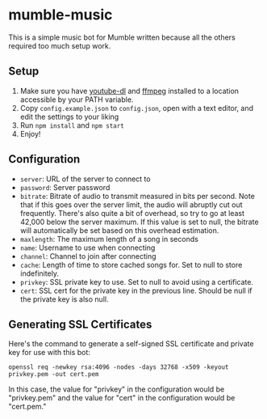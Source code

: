 # mumble-music

This is a simple music bot for Mumble written because all the others required too much setup work.

## Setup

1. Make sure you have [youtube-dl](https://youtube-dl.org/) and [ffmpeg](https://ffmpeg.org/) installed to a location accessible by your PATH variable.
2. Copy `config.example.json` to `config.json`, open with a text editor, and edit the settings to your liking
3. Run `npm install` and `npm start`
4. Enjoy!

## Configuration

* `server`: URL of the server to connect to
* `password`: Server password
* `bitrate`: Bitrate of audio to transmit measured in bits per second. Note that if this goes over the server limit, the audio will abruptly cut out frequently. There's also quite a bit of overhead, so try to go at least 42,000 below the server maximum. If this value is set to null, the bitrate will automatically be set based on this overhead estimation.
* `maxlength`: The maximum length of a song in seconds
* `name`: Username to use when connecting
* `channel`: Channel to join after connecting
* `cache`: Length of time to store cached songs for. Set to null to store indefinitely.
* `privkey`: SSL private key to use. Set to null to avoid using a certificate.
* `cert`: SSL cert for the private key in the previous line. Should be null if the private key is also null.

## Generating SSL Certificates

Here's the command to generate a self-signed SSL certificate and private key for use with this bot:

`openssl req -newkey rsa:4096 -nodes -days 32768 -x509 -keyout privkey.pem -out cert.pem`

In this case, the value for "privkey" in the configuration would be "privkey.pem" and the value for "cert" in the configuration would be "cert.pem."
